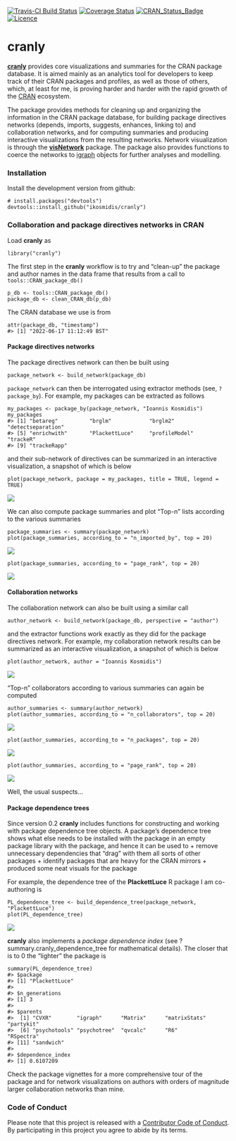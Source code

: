 <!-- README.md is generated from README.Rmd. Please edit that file -->

[![Travis-CI Build
Status](https://travis-ci.org/ikosmidis/cranly.svg?branch=master)](https://travis-ci.org/ikosmidis/cranly)
[![Coverage
Status](https://img.shields.io/codecov/c/github/ikosmidis/cranly/master.svg)](https://codecov.io/github/ikosmidis/cranly?branch=master)
[![CRAN\_Status\_Badge](https://www.r-pkg.org/badges/version/cranly)](https://cran.r-project.org/package=cranly)
[![Licence](https://img.shields.io/badge/licence-GPL--3-blue.svg)](https://www.gnu.org/licenses/gpl-3.0.en.html)

# cranly

[**cranly**](https://github.com/ikosmidis/cranly) provides core
visualizations and summaries for the CRAN package database. It is aimed
mainly as an analytics tool for developers to keep track of their CRAN
packages and profiles, as well as those of others, which, at least for
me, is proving harder and harder with the rapid growth of the
[CRAN](https://cran.r-project.org) ecosystem.

The package provides methods for cleaning up and organizing the
information in the CRAN package database, for building package
directives networks (depends, imports, suggests, enhances, linking to)
and collaboration networks, and for computing summaries and producing
interactive visualizations from the resulting networks. Network
visualization is through the
[**visNetwork**](https://CRAN.R-project.org/package=visNetwork) package.
The package also provides functions to coerce the networks to
[igraph](https://CRAN.R-project.org/package=igraph) objects for further
analyses and modelling.

### Installation

Install the development version from github:

    # install.packages("devtools")
    devtools::install_github("ikosmidis/cranly")

### Collaboration and package directives networks in CRAN

Load **cranly** as

    library("cranly")

The first step in the **cranly** workflow is to try and “clean-up” the
package and author names in the data frame that results from a call to
`tools::CRAN_package_db()`

    p_db <- tools::CRAN_package_db()
    package_db <- clean_CRAN_db(p_db)

The CRAN database we use is from

    attr(package_db, "timestamp")
    #> [1] "2022-06-17 11:12:49 BST"

#### Package directives networks

The package directives network can then be built using

    package_network <- build_network(package_db)

`package_network` can then be interrogated using extractor methods (see,
`?package_by`). For example, my packages can be extracted as follows

    my_packages <- package_by(package_network, "Ioannis Kosmidis")
    my_packages
    #> [1] "betareg"          "brglm"            "brglm2"           "detectseparation"
    #> [5] "enrichwith"       "PlackettLuce"     "profileModel"     "trackeR"         
    #> [9] "trackeRapp"

and their sub-network of directives can be summarized in an interactive
visualization, a snapshot of which is below

    plot(package_network, package = my_packages, title = TRUE, legend = TRUE)

![](inst/README_files/README-my_pkgs-1.png)

We can also compute package summaries and plot “Top-n” lists according
to the various summaries

    package_summaries <- summary(package_network)
    plot(package_summaries, according_to = "n_imported_by", top = 20)

![](inst/README_files/README-pkg_summaries-1.png)

    plot(package_summaries, according_to = "page_rank", top = 20)

![](inst/README_files/README-pkg_summaries-2.png)

#### Collaboration networks

The collaboration network can also be built using a similar call

    author_network <- build_network(package_db, perspective = "author")

and the extractor functions work exactly as they did for the package
directives network. For example, my collaboration network results can be
summarized as an interactive visualization, a snapshot of which is below

    plot(author_network, author = "Ioannis Kosmidis")

![](inst/README_files/README-my_aut-1.png)

“Top-n” collaborators according to various summaries can again be
computed

    author_summaries <- summary(author_network)
    plot(author_summaries, according_to = "n_collaborators", top = 20)

![](inst/README_files/README-aut_summaries-1.png)

    plot(author_summaries, according_to = "n_packages", top = 20)

![](inst/README_files/README-aut_summaries-2.png)

    plot(author_summaries, according_to = "page_rank", top = 20)

![](inst/README_files/README-aut_summaries-3.png)

Well, the usual suspects…

#### Package dependence trees

Since version 0.2 **cranly** includes functions for constructing and
working with package dependence tree objects. A package’s dependence
tree shows what else needs to be installed with the package in an empty
package library with the package, and hence it can be used to + remove
unnecessary dependencies that “drag” with them all sorts of other
packages + identify packages that are heavy for the CRAN mirrors +
produced some neat visuals for the package

For example, the dependence tree of the **PlackettLuce** R package I am
co-authoring is

    PL_dependence_tree <- build_dependence_tree(package_network, "PlackettLuce")
    plot(PL_dependence_tree)

![](inst/README_files/README-dep_tree-1.png)

**cranly** also implements a *package dependence index* (see
?summary.cranly\_dependence\_tree for mathematical details). The closer
that is to 0 the “lighter” the package is

    summary(PL_dependence_tree)
    #> $package
    #> [1] "PlackettLuce"
    #> 
    #> $n_generations
    #> [1] 3
    #> 
    #> $parents
    #>  [1] "CVXR"        "igraph"      "Matrix"      "matrixStats" "partykit"   
    #>  [6] "psychotools" "psychotree"  "qvcalc"      "R6"          "RSpectra"   
    #> [11] "sandwich"   
    #> 
    #> $dependence_index
    #> [1] 0.6107209

Check the package vignettes for a more comprehensive tour of the package
and for network visualizations on authors with orders of magnitude
larger collaboration networks than mine.

### Code of Conduct

Please note that this project is released with a [Contributor Code of
Conduct](CONDUCT.md). By participating in this project you agree to
abide by its terms.
